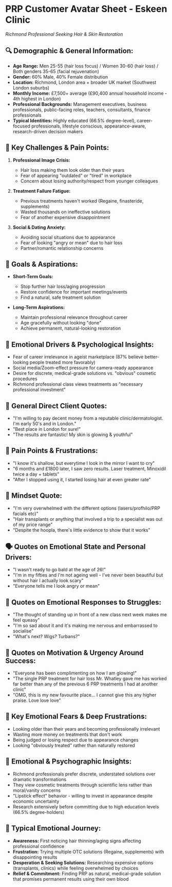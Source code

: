 # **PRP Customer Avatar Sheet - Eskeen Clinic**
*Richmond Professional Seeking Hair & Skin Restoration*

## **🔍 Demographic & General Information:**

* **Age Range:** Men 25-55 (hair loss focus) / Women 30-60 (hair loss) / Both genders 35-65 (facial rejuvenation)
* **Gender:** 60% Male, 40% Female distribution
* **Location:** Richmond, London area + broader UK market (Southwest London suburbs)
* **Monthly Income:** £7,500+ average (£90,400 annual household income - 4th highest in London)
* **Professional Backgrounds:** Management executives, business professionals, public-facing roles, teachers, consultants, finance professionals
* **Typical Identities:** Highly educated (66.5% degree-level), career-focused professionals, lifestyle conscious, appearance-aware, research-driven decision makers

## **🚩 Key Challenges & Pain Points:**

1. **Professional Image Crisis:**
   * Hair loss making them look older than their years
   * Fear of appearing "outdated" or "tired" in workplace
   * Concern about losing authority/respect from younger colleagues

2. **Treatment Failure Fatigue:**
   * Previous treatments haven't worked (Regaine, finasteride, supplements)
   * Wasted thousands on ineffective solutions
   * Fear of another expensive disappointment

3. **Social & Dating Anxiety:**
   * Avoiding social situations due to appearance
   * Fear of looking "angry or mean" due to hair loss
   * Partner/romantic relationship concerns

## **🌟 Goals & Aspirations:**

* **Short-Term Goals:**
  * Stop further hair loss/aging progression
  * Restore confidence for important meetings/events
  * Find a natural, safe treatment solution

* **Long-Term Aspirations:**
  * Maintain professional relevance throughout career
  * Age gracefully without looking "done"
  * Achieve permanent, natural-looking restoration

## **🧠 Emotional Drivers & Psychological Insights:**

* Fear of career irrelevance in ageist marketplace (87% believe better-looking people treated more favorably)
* Social media/Zoom-effect pressure for camera-ready appearance
* Desire for discrete, medical-grade solutions vs. "obvious" cosmetic procedures
* Richmond professional class views treatments as "necessary professional investment"

## **💬 General Direct Client Quotes:**

* "I'm willing to pay decent money from a reputable clinic/dermatologist. I'm early 50's and in London."
* "Best place in London for sure!"
* "The results are fantastic! My skin is glowing & youthful"

## **🚩 Pain Points & Frustrations:**

* "I know it's shallow, but everytime I look in the mirror I want to cry"
* "6 months and £1800 later, I saw zero results. Laser treatment, Minoxidil twice a day + tablets"
* "After I stopped using it, I started losing hair at even greater rate"

## **🎯 Mindset Quote:**

* "I'm very overwhelmed with the different options (lasers/profhilo/PRP facials etc)"
* "Hair transplants or anything that involved a trip to a specialist was out of my price range"
* "Despite the hoopla, there's little evidence to show that it works"

## **🗣 Quotes on Emotional State and Personal Drivers:**

* "I wasn't ready to go bald at the age of 26!"
* "I'm in my fifties and I'm not ageing well - I've never been beautiful but without hair I actually look scary"
* "Everyone tells me I look angry or mean"

## **📢 Quotes on Emotional Responses to Struggles:**

* "The thought of standing up in front of a new class next week makes me feel queasy"
* "I'm so sad about it and it's making me nervous and embarrassed to socialise"
* "What's next? Wigs? Turbans?"

## **🚀 Quotes on Motivation & Urgency Around Success:**

* "Everyone has been complimenting on how I am glowing!"
* "The single PRP treatment for hair loss Mr. Whatley gave me has worked far better than any of the previous 6 PRP treatments I had at another clinic"
* "OMG, this is my new favourite place... I cannot give this any higher praise. Love love love"

## **🚩 Key Emotional Fears & Deep Frustrations:**

* Looking older than their years and becoming professionally irrelevant
* Wasting more money on treatments that don't work
* Being judged or losing respect due to appearance changes
* Looking "obviously treated" rather than naturally restored

## **🧠 Emotional & Psychographic Insights:**

* Richmond professionals prefer discrete, understated solutions over dramatic transformations
* They view cosmetic treatments through scientific lens rather than moral/vanity concerns
* "Lipstick effect" behavior - willing to invest in appearance despite economic uncertainty
* Research extensively before committing due to high education levels (66.5% degree-holders)

## **📌 Typical Emotional Journey:**

* **Awareness:** First noticing hair thinning/aging signs affecting professional confidence
* **Frustration:** Trying multiple OTC solutions (Regaine, supplements) with disappointing results
* **Desperation & Seeking Solutions:** Researching expensive options (transplants, clinics) while feeling overwhelmed by choices
* **Relief & Commitment:** Finding PRP as natural, medical-grade solution that promises permanent results using their own blood